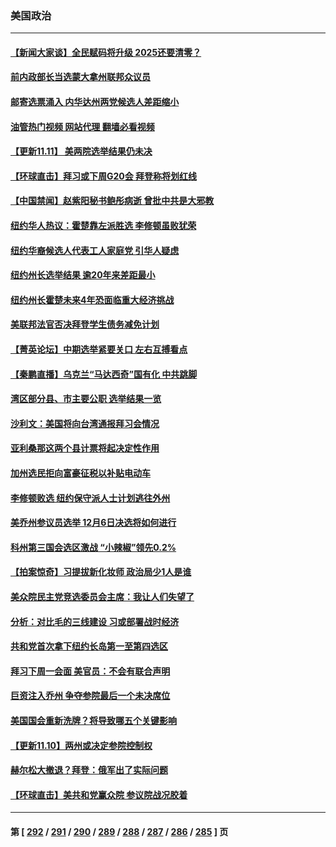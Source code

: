 ### 美国政治
---
#### [【新闻大家谈】全民赋码将升级 2025还要清零？](../../pages/ncid1078159/n13864258.md?11120045) 
#### [前内政部长当选蒙大拿州联邦众议员](../../pages/ncid1078159/n13864190.md?11120045) 
#### [邮寄选票涌入 内华达州两党候选人差距缩小](../../pages/ncid1078159/n13863728.md?11120045) 
#### [油管热门视频 网站代理 翻墙必看视频](http://150.230.27.170:81/youtube.html?11120045)
#### [【更新11.11】 美两院选举结果仍未决](../../pages/ncid1078159/n13864172.md?11120045) 
#### [【环球直击】拜习或下周G20会 拜登称将划红线](../../pages/ncid1078159/n13863656.md?11120045) 
#### [【中国禁闻】赵紫阳秘书鲍彤病逝 曾批中共是大邪教](../../pages/ncid1078159/n13863697.md?11120045) 
#### [纽约华人热议：霍楚靠左派胜选 李修顿虽败犹荣](../../pages/ncid1078159/n13863956.md?11120045) 
#### [纽约华裔候选人代表工人家庭党 引华人疑虑](../../pages/ncid1078159/n13863961.md?11120045) 
#### [纽约州长选举结果 逾20年来差距最小](../../pages/ncid1078159/n13863963.md?11120045) 
#### [纽约州长霍楚未来4年恐面临重大经济挑战](../../pages/ncid1078159/n13863913.md?11120045) 
#### [美联邦法官否决拜登学生债务减免计划](../../pages/ncid1078159/n13863869.md?11120045) 
#### [【菁英论坛】中期选举紧要关口 左右互搏看点](../../pages/ncid1078159/n13863744.md?11120045) 
#### [【秦鹏直播】乌克兰“马达西奇”国有化 中共跳脚](../../pages/ncid1078159/n13863741.md?11120045) 
#### [湾区部分县、市主要公职 选举结果一览](../../pages/ncid1078159/n13863841.md?11120045) 
#### [沙利文：美国将向台湾通报拜习会情况](../../pages/ncid1078159/n13863804.md?11120045) 
#### [亚利桑那这两个县计票将起决定性作用](../../pages/ncid1078159/n13863648.md?11120045) 
#### [加州选民拒向富豪征税以补贴电动车](../../pages/ncid1078159/n13863780.md?11120045) 
#### [李修顿败选 纽约保守派人士计划逃往外州](../../pages/ncid1078159/n13863687.md?11120045) 
#### [美乔州参议员选举 12月6日决选将如何进行](../../pages/ncid1078159/n13863745.md?11120045) 
#### [科州第三国会选区激战 “小辣椒”领先0.2%](../../pages/ncid1078159/n13863689.md?11120045) 
#### [【拍案惊奇】习提拔新化妆师 政治局少1人是谁](../../pages/ncid1078159/n13863516.md?11120045) 
#### [美众院民主党竞选委员会主席：我让人们失望了](../../pages/ncid1078159/n13863675.md?11120045) 
#### [分析：对比毛的三线建设 习或部署战时经济](../../pages/ncid1078159/n13863670.md?11120045) 
#### [共和党首次拿下纽约长岛第一至第四选区](../../pages/ncid1078159/n13862858.md?11120045) 
#### [拜习下周一会面 美官员：不会有联合声明](../../pages/ncid1078159/n13863638.md?11120045) 
#### [巨资注入乔州 争夺参院最后一个未决席位](../../pages/ncid1078159/n13861445.md?11120045) 
#### [美国国会重新洗牌？将导致哪五个关键影响](../../pages/ncid1078159/n13863390.md?11120045) 
#### [【更新11.10】两州或决定参院控制权](../../pages/ncid1078159/n13863384.md?11120045) 
#### [赫尔松大撤退？拜登：俄军出了实际问题](../../pages/ncid1078159/n13863391.md?11120045) 
#### [【环球直击】美共和党赢众院 参议院战况胶着](../../pages/ncid1078159/n13862826.md?11120045) 

---
#### 第 [ [292](./292.md?11120045) / [291](./291.md?11120045) / [290](./290.md?11120045) / [289](./289.md?11120045) / [288](./288.md?11120045) / [287](./287.md?11120045) / [286](./286.md?11120045) / [285](./285.md?11120045) ] 页
